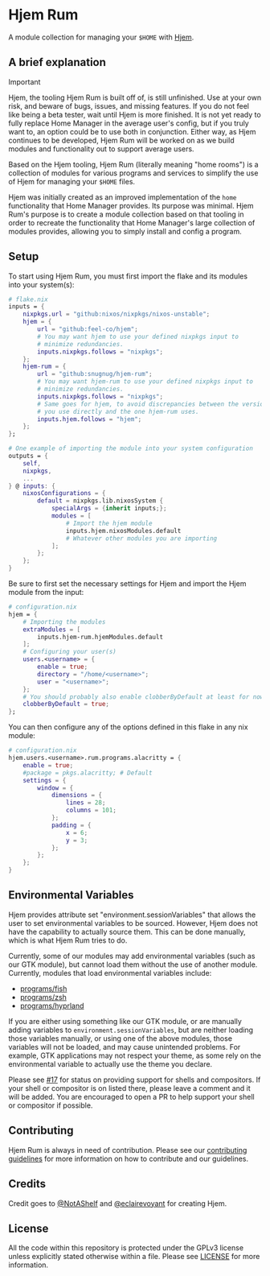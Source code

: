 # Hjem Rum

[Hjem]: https://github.com/feel-co/hjem
[contributing guidelines]: ./docs/CONTRIBUTING.md
[license]: LICENSE
[programs/fish]: modules/collection/programs/fish.nix
[programs/zsh]: modules/collection/programs/zsh.nix
[programs/hyprland]: modules/collection/programs/hyprland.nix
[#17]: https://github.com/snugnug/hjem-rum/issues/17
[@eclairevoyant]: https://github.com/eclairevoyant
[@NotAShelf]: https://github.com/NotAShelf

A module collection for managing your `$HOME` with [Hjem].

## A brief explanation

> [!IMPORTANT]
> Hjem, the tooling Hjem Rum is built off of, is still unfinished. Use at your
> own risk, and beware of bugs, issues, and missing features. If you do not feel
> like being a beta tester, wait until Hjem is more finished. It is not yet
> ready to fully replace Home Manager in the average user's config, but if you
> truly want to, an option could be to use both in conjunction. Either way, as
> Hjem continues to be developed, Hjem Rum will be worked on as we build modules
> and functionality out to support average users.

Based on the Hjem tooling, Hjem Rum (literally meaning "home rooms") is a
collection of modules for various programs and services to simplify the use of
Hjem for managing your `$HOME` files.

Hjem was initially created as an improved implementation of the `home`
functionality that Home Manager provides. Its purpose was minimal. Hjem Rum's
purpose is to create a module collection based on that tooling in order to
recreate the functionality that Home Manager's large collection of modules
provides, allowing you to simply install and config a program.

## Setup

To start using Hjem Rum, you must first import the flake and its modules into
your system(s):

```nix
# flake.nix
inputs = {
    nixpkgs.url = "github:nixos/nixpkgs/nixos-unstable";
    hjem = {
        url = "github:feel-co/hjem";
        # You may want hjem to use your defined nixpkgs input to
        # minimize redundancies.
        inputs.nixpkgs.follows = "nixpkgs";
    };
    hjem-rum = {
        url = "github:snugnug/hjem-rum";
        # You may want hjem-rum to use your defined nixpkgs input to
        # minimize redundancies.
        inputs.nixpkgs.follows = "nixpkgs";
        # Same goes for hjem, to avoid discrepancies between the version
        # you use directly and the one hjem-rum uses.
        inputs.hjem.follows = "hjem";
    };
};

# One example of importing the module into your system configuration
outputs = {
    self,
    nixpkgs,
    ...
} @ inputs: {
    nixosConfigurations = {
        default = nixpkgs.lib.nixosSystem {
            specialArgs = {inherit inputs;};
            modules = [
                # Import the hjem module
                inputs.hjem.nixosModules.default
                # Whatever other modules you are importing
            ];
        };
    };
}
```

Be sure to first set the necessary settings for Hjem and import the Hjem module
from the input:

```nix
# configuration.nix
hjem = {
    # Importing the modules
    extraModules = [
        inputs.hjem-rum.hjemModules.default
    ];
    # Configuring your user(s)
    users.<username> = {
        enable = true;
        directory = "/home/<username>";
        user = "<username>";
    };
    # You should probably also enable clobberByDefault at least for now.
    clobberByDefault = true;
};
```

You can then configure any of the options defined in this flake in any nix
module:

```nix
# configuration.nix
hjem.users.<username>.rum.programs.alacritty = {
    enable = true;
    #package = pkgs.alacritty; # Default
    settings = {
        window = {
            dimensions = {
                lines = 28;
                columns = 101;
            };
            padding = {
                x = 6;
                y = 3;
            };
        };
    };
}
```

## Environmental Variables

Hjem provides attribute set "environment.sessionVariables" that allows the user
to set environmental variables to be sourced. However, Hjem does not have the
capability to actually source them. This can be done manually, which is what
Hjem Rum tries to do.

Currently, some of our modules may add environmental variables (such as our GTK
module), but cannot load them without the use of another module. Currently,
modules that load environmental variables include:

- [programs/fish]
- [programs/zsh]
- [programs/hyprland]

If you are either using something like our GTK module, or are manually adding
variables to `environment.sessionVariables`, but are neither loading those
variables manually, or using one of the above modules, those variables will not
be loaded, and may cause unintended problems. For example, GTK applications may
not respect your theme, as some rely on the environmental variable to actually
use the theme you declare.

Please see [#17] for status on providing support for shells and compositors. If
your shell or compositor is on listed there, please leave a comment and it will
be added. You are encouraged to open a PR to help support your shell or
compositor if possible.

## Contributing

Hjem Rum is always in need of contribution. Please see our
[contributing guidelines] for more information on how to contribute and our
guidelines.

## Credits

Credit goes to [@NotAShelf] and [@eclairevoyant] for creating Hjem.

## License

All the code within this repository is protected under the GPLv3 license unless
explicitly stated otherwise within a file. Please see [LICENSE] for more
information.

